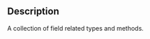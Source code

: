 <!--
@module {Module} util/field field
@parent spectre-canjs.util
@group util/field.methods Utility Methods
@group util/field.types Types
@group util/field.guides Guides

-->

## Description

A collection of field related types and methods.
